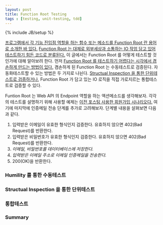 ```yaml
---
layout: post
title: Function Root Testing
tags : [testing, unit-testing, tdd]
---
```

{% include JB/setup %}

[프로그램에서 각 기능 진입점 역할을 하는 함수 또는 메소드를 Function Root 란 용어로 소개한 바 있다.](/how-to-write-more-testable-code#function-root) [Function Root 는 대체로 외부세상과 소통하는 IO 작업 담고 있어 테스트하기 힘든 코드로 분류된다.](/how-to-write-more-testable-code#테스트하기-어려운-코드는-가장-바깥-쪽에-위치) 이 글에서는 Function Root 를 어떻게 테스트할 것인가에 대해 알아보려 한다. 먼저 [Function Root 를 테스트하기 어렵다는 시각에서 겸손하게 만드는 방법이 있다.](/test-humility) 겸손하게 된 Function Root 는 수동테스트로 검증된다. 자동화테스트할 수 있는 방법은 두 가지로 나뉜다. [Structual Inspection 을 통한 단위테스트로 검증하거나](http://blog.ploeh.dk/2013/04/04/structural-inspection/), Function Root 가 담고 있는 IO 로직을 직접 가로지르는 통합테스트로 검증할 수 있다.

<!-- break -->

Funtion Root 는 Web API 의 Endpoint 역할을 하는 액션메소드를 생각해보자. 각각의 테스트를 설명하기 위해 사용할 예제는 [이전 포스팅 사용한 회원가입 시나리오다.](/how-to-write-more-testable-code) 여기에 마지막에 인증메일 전송 단계를 추가로 고려해보자. 단계별 내용을 살펴보면 다음과 같다.

1. 입력받은 이메일이 유효한 형식인지 검증한다. 유효하지 않으면 402(Bad Request)를 반환한다.
2. 입력받은 비밀번호가 유효한 형식인지 검증한다. 유효하지 않으면 402(Bad Request)를 반환한다.
3. _이메일, 비밀번호를 데이터베이스에 저장한다._
4. _입력받은 이메일 주소로 이메일 인증메일을 전송한다._
5. 200(OK)을 반환한다.



### Humility 를 통한 수동테스트

### Structual Inspection 을 통한 단위테스트

### 통합테스트

### Summary
